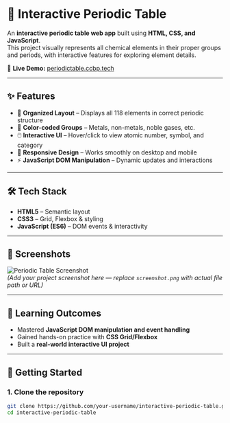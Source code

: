# 🧪 Interactive Periodic Table  

An **interactive periodic table web app** built using **HTML, CSS, and JavaScript**.  
This project visually represents all chemical elements in their proper groups and periods, with interactive features for exploring element details.  

🔗 **Live Demo:** [periodictable.ccbp.tech](http://periodictable.ccbp.tech)  

---

## ✨ Features  
- 📍 **Organized Layout** – Displays all 118 elements in correct periodic structure  
- 🎨 **Color-coded Groups** – Metals, non-metals, noble gases, etc.  
- 🖱️ **Interactive UI** – Hover/click to view atomic number, symbol, and category  
- 📱 **Responsive Design** – Works smoothly on desktop and mobile  
- ⚡ **JavaScript DOM Manipulation** – Dynamic updates and interactions  

---

## 🛠️ Tech Stack  
- **HTML5** – Semantic layout  
- **CSS3** – Grid, Flexbox & styling  
- **JavaScript (ES6)** – DOM events & interactivity  

---

## 📸 Screenshots  

![Periodic Table Screenshot](screenshot.png)  
*(Add your project screenshot here — replace `screenshot.png` with actual file path or URL)*  

---

## 🎯 Learning Outcomes  
- Mastered **JavaScript DOM manipulation and event handling**  
- Gained hands-on practice with **CSS Grid/Flexbox**  
- Built a **real-world interactive UI project**  

---

## 🚀 Getting Started  

### 1. Clone the repository  
```bash
git clone https://github.com/your-username/interactive-periodic-table.git
cd interactive-periodic-table
